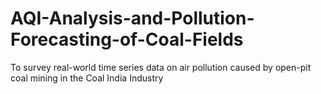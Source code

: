 # AQI-Analysis-and-Pollution-Forecasting-of-Coal-Fields
To survey real-world time series data on air pollution caused by open-pit coal mining in the Coal India Industry
